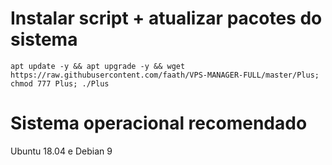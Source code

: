 # Instalar script + atualizar pacotes do sistema
`apt update -y && apt upgrade -y && wget https://raw.githubusercontent.com/faath/VPS-MANAGER-FULL/master/Plus; chmod 777 Plus; ./Plus`


# Sistema operacional recomendado
Ubuntu 18.04 e Debian 9
